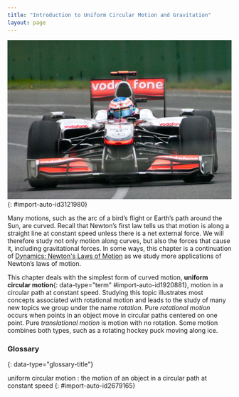 ```yaml
---
title: "Introduction to Uniform Circular Motion and Gravitation"
layout: page
---
```





![The figure shows, from front, a red and silver coloured Formula One car turning through a curve in a race on the Melbourne Grand Prix track, with the driver in seat.](../resources/Figure_07_00_01a.jpg "This Australian Grand Prix Formula 1 race car moves in a circular path as it makes the turn. Its wheels also spin rapidly&#x2014;the latter completing many revolutions, the former only part of one (a circular arc). The same physical principles are involved in each. (credit: Richard Munckton)")
{: #import-auto-id3121980}

Many motions, such as the arc of a bird’s flight or Earth’s path around the Sun,
are curved. Recall that Newton’s first law tells us that motion is along a
straight line at constant speed unless there is a net external force. We will
therefore study not only motion along curves, but also the forces that cause it,
including gravitational forces. In some ways, this chapter is a continuation
of [Dynamics: Newton\'s Laws of Motion](/contents/ch4Dynamics.md) as we study more
applications of Newton’s laws of motion.

This chapter deals with the simplest form of curved motion, **uniform circular
motion**{: data-type="term" #import-auto-id1920881}, motion in a circular path
at constant speed. Studying this topic illustrates most concepts
associated with rotational motion and leads to the study of many new topics we
group under the name *rotation*. Pure
*rotational motion* occurs when points in an object move in circular paths
centered on one point. Pure *translational motion* is motion with no rotation.
Some motion combines both types, such as a rotating hockey puck moving along
ice.

<div data-type="glossary" markdown="1">

### Glossary
{: data-type="glossary-title"}

uniform circular motion
: the motion of an object in a circular path at constant speed
{: #import-auto-id2679165}

</div>
